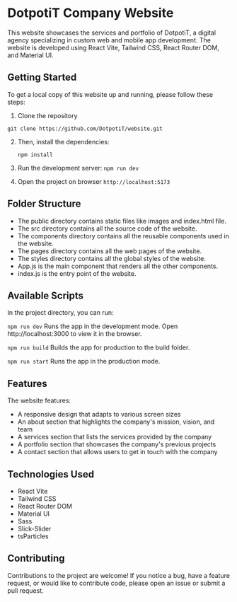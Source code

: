 # DotpotiT Company Website

This website showcases the services and portfolio of DotpotiT, a digital agency specializing in custom web and mobile app development. The website is developed using React Vite, Tailwind CSS, React Router DOM, and Material UI.

## Getting Started

To get a local copy of this website up and running, please follow these steps:

1. Clone the repository

`git clone https://github.com/DotpotiT/website.git`

2. Then, install the dependencies:

    `npm install`

3. Run the development server:
    `npm run dev`

4. Open the project on browser 
    `http://localhost:5173`



## Folder Structure
- The public directory contains static files like images and index.html file.
- The src directory contains all the source code of the website.
- The components directory contains all the reusable components used in the website.
- The pages directory contains all the web pages of the website.
- The styles directory contains all the global styles of the website.
- App.js is the main component that renders all the other components.
- index.js is the entry point of the website.


## Available Scripts
In the project directory, you can run:

`npm run dev`
Runs the app in the development mode.
Open http://localhost:3000 to view it in the browser.

`npm run build`
Builds the app for production to the build folder.

`npm run start`
Runs the app in the production mode.

## Features

The website features:

- A responsive design that adapts to various screen sizes
- An about section that highlights the company's mission, vision, and team
- A services section that lists the services provided by the company
- A portfolio section that showcases the company's previous projects
- A contact section that allows users to get in touch with the company

## Technologies Used

- React Vite
- Tailwind CSS
- React Router DOM
- Material UI
- Sass
- Slick-Slider 
- tsParticles


## Contributing

Contributions to the project are welcome! If you notice a bug, have a feature request, or would like to contribute code, please open an issue or submit a pull request.



